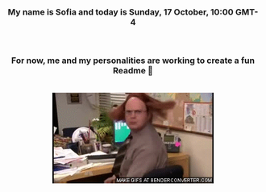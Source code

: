 


<div align="center">
<h3 >My name is Sofia and today is Sunday, 17 October, 10:00 GMT-4</h3><br>
<h3 >For now, me and my personalities are working to create a fun Readme 👋
</h3><br>
<img src='img/dwight.gif' alt='working...'/>
</div>
